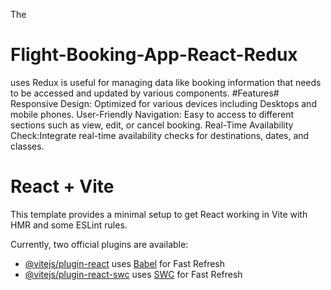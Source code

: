 
The <h1>Flight-Booking-App-React-Redux</h1> uses Redux is useful for managing data like booking information that needs to be accessed and updated by various components.
#Features#
Responsive Design: Optimized for various devices including Desktops and mobile phones.
User-Friendly Navigation: Easy to access to different sections such as view, edit, or cancel booking.
Real-Time Availability Check:Integrate real-time availability checks for destinations, dates, and classes.


# React + Vite

This template provides a minimal setup to get React working in Vite with HMR and some ESLint rules.

Currently, two official plugins are available:

- [@vitejs/plugin-react](https://github.com/vitejs/vite-plugin-react/blob/main/packages/plugin-react/README.md) uses [Babel](https://babeljs.io/) for Fast Refresh
- [@vitejs/plugin-react-swc](https://github.com/vitejs/vite-plugin-react-swc) uses [SWC](https://swc.rs/) for Fast Refresh
